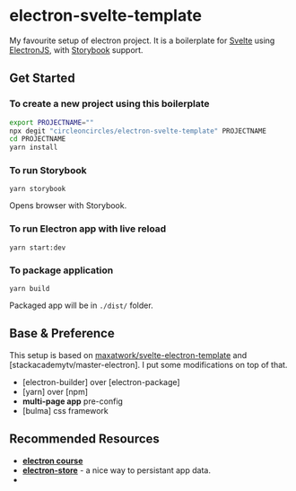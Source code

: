 # electron-svelte-template
My favourite setup of electron project. It is a boilerplate for [Svelte](https://svelte.dev/) using [ElectronJS](https://electronjs.org/), with [Storybook](https://storybook.js.org/) support.

## Get Started

### To create a new project using this boilerplate

```bash
export PROJECTNAME=""
npx degit "circleoncircles/electron-svelte-template" PROJECTNAME
cd PROJECTNAME
yarn install
```

### To run Storybook

```
yarn storybook
```

Opens browser with Storybook.

### To run Electron app with live reload

```
yarn start:dev
```

### To package application

```
yarn build
```

Packaged app will be in `./dist/` folder.



## Base & Preference
This setup is based on [maxatwork/svelte-electron-template](https://github.com/maxatwork/svelte-electron-template) and [stackacademytv/master-electron]. I put some modifications on top of that.
* [electron-builder] over [electron-package]
* [yarn] over [npm]
* **multi-page app** pre-config
* [bulma] css framework 

## Recommended Resources
* [**electron course**]()
* [**electron-store**]() - a nice way to persistant app data.
* 
